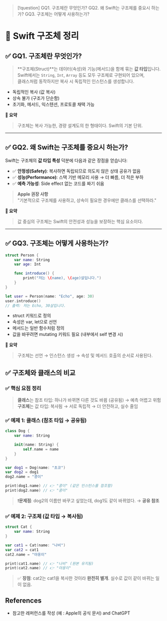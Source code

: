>[!question]
>GQ1. 구조체란 무엇인가?
>GQ2. 왜 Swift는 구조체를 중요시 하는가?
>GQ3. 구조체는 어떻게 사용하는가?

# 🧱 Swift 구조체 정리

## ✅ GQ1. 구조체란 무엇인가?

> **구조체(Struct)**는 데이터(속성)와 기능(메서드)을 함께 묶는 **값 타입**입니다.  
Swift에서는 `String`, `Int`, `Array` 등도 모두 구조체로 구현되어 있으며,  
클래스처럼 동작하지만 복사 시 독립적인 인스턴스를 생성합니다.

- 독립적인 복사 (값 복사)
- 상속 불가 (구조가 단순함)
- 초기화, 메서드, 익스텐션, 프로토콜 채택 가능

**📌 요약**  
> 구조체는 복사 가능한, 경량 설계도의 한 형태이다. Swift의 기본 단위.

---

## ✅ GQ2. 왜 Swift는 구조체를 중요시 하는가?

Swift는 구조체의 **값 타입 특성** 덕분에 다음과 같은 장점을 얻습니다:

- ✅ **안정성(Safety)**: 복사하면 독립되므로 의도치 않은 상태 공유가 없음  
- ✅ **성능(Performance)**: 스택 기반 메모리 사용 → 더 빠름, 더 적은 부하  
- ✅ **예측 가능성**: Side effect 없는 코드를 짜기 쉬움

> **Apple 권장 사항**  
> "기본적으로 구조체를 사용하고, 상속이 필요한 경우에만 클래스를 선택하라."

**📌 요약**  
> 값 중심의 구조체는 Swift의 안전성과 성능을 보장하는 핵심 요소이다.

---

## ✅ GQ3. 구조체는 어떻게 사용하는가?

```swift
struct Person {
    var name: String
    var age: Int

    func introduce() {
        print("저는 \(name), \(age)살입니다.")
    }
}

let user = Person(name: "Echo", age: 30)
user.introduce()
// 출력: 저는 Echo, 30살입니다.
```

- struct 키워드로 정의
- 속성은 var, let으로 선언
- 메서드는 일반 함수처럼 정의
- 값을 바꾸려면 mutating 키워드 필요 (내부에서 self 변경 시)

**📌 요약**
> 구조체는 선언 → 인스턴스 생성 → 속성 및 메서드 호출의 순서로 사용된다.


## ✅ 구조체와 클래스의 비교

### ✅ 핵심 요점 정리
>**클래스**는 참조 타입: 하나가 바뀌면 다른 것도 바뀜 (공유됨) → 예측 어렵고 위험
>**구조체**는 값 타입: 복사됨 → 서로 독립적 → 더 안전하고, 실수 줄임


### ✅ **예제 1**: 클래스 (참조 타입 → 공유됨)
```Swift
class Dog {
    var name: String

    init(name: String) {
        self.name = name
    }
}

var dog1 = Dog(name: "초코")
var dog2 = dog1
dog2.name = "콩이"

print(dog1.name) // 👉 "콩이" (같은 인스턴스를 참조함)
print(dog2.name) // 👉 "콩이"

```
>❗️**문제점**: dog2의 이름만 바꾸고 싶었는데, dog1도 같이 바뀌었다. → **공유 참조**


### ✅ **예제 2**: 구조체 (값 타입 → 복사됨)
```Swift
struct Cat {
    var name: String
}

var cat1 = Cat(name: "나비")
var cat2 = cat1
cat2.name = "야옹이"

print(cat1.name) // 👉 "나비" (원본 유지됨)
print(cat2.name) // 👉 "야옹이"

```
>✅ **장점**: cat2는 cat1을 복사한 것이라 **완전히 별개**. 실수로 값이 같이 바뀌는 일이 없음.

## References
- 참고한 레퍼런스를 작성 (예 : Apple의 공식 문서) and ChatGPT